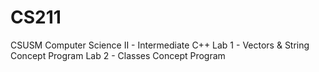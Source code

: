 # CS211
CSUSM Computer Science II - Intermediate C++
Lab 1 - Vectors & String Concept Program
Lab 2 - Classes Concept Program
